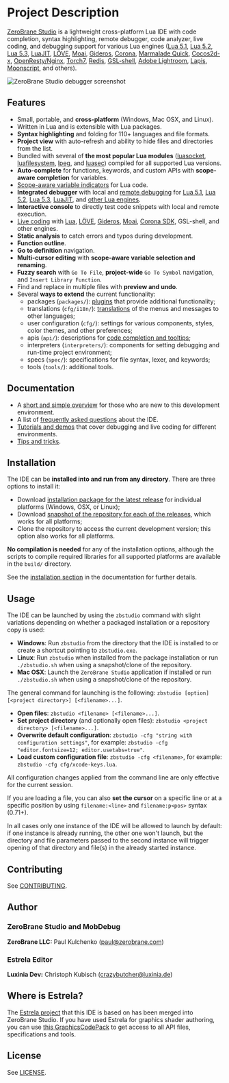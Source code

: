 # Project Description

[ZeroBrane Studio](http://studio.zerobrane.com/) is a lightweight cross-platform Lua IDE with code completion,
syntax highlighting, remote debugger, code analyzer, live coding,
and debugging support for various Lua engines
([Lua 5.1](http://studio.zerobrane.com/doc-lua-debugging),
[Lua 5.2](http://studio.zerobrane.com/doc-lua52-debugging),
[Lua 5.3](http://studio.zerobrane.com/doc-lua53-debugging),
[LuaJIT](http://studio.zerobrane.com/doc-luajit-debugging),
[LÖVE](http://notebook.kulchenko.com/zerobrane/love2d-debugging),
[Moai](http://notebook.kulchenko.com/zerobrane/moai-debugging-with-zerobrane-studio),
[Gideros](http://notebook.kulchenko.com/zerobrane/gideros-debugging-with-zerobrane-studio-ide),
[Corona](http://notebook.kulchenko.com/zerobrane/debugging-and-live-coding-with-corona-sdk-applications-and-zerobrane-studio),
[Marmalade Quick](http://notebook.kulchenko.com/zerobrane/marmalade-quick-debugging-with-zerobrane-studio),
[Cocos2d-x](http://notebook.kulchenko.com/zerobrane/cocos2d-x-simulator-and-on-device-debugging-with-zerobrane-studio),
[OpenResty/Nginx](http://notebook.kulchenko.com/zerobrane/debugging-openresty-nginx-lua-scripts-with-zerobrane-studio),
[Torch7](http://notebook.kulchenko.com/zerobrane/torch-debugging-with-zerobrane-studio),
[Redis](http://notebook.kulchenko.com/zerobrane/redis-lua-debugging-with-zerobrane-studio),
[GSL-shell](http://notebook.kulchenko.com/zerobrane/gsl-shell-debugging-with-zerobrane-studio),
[Adobe Lightroom](http://notebook.kulchenko.com/zerobrane/debugging-lightroom-plugins-zerobrane-studio-ide),
[Lapis](http://notebook.kulchenko.com/zerobrane/lapis-debugging-with-zerobrane-studio),
[Moonscript](http://notebook.kulchenko.com/zerobrane/moonscript-debugging-with-zerobrane-studio),
and others).

![ZeroBrane Studio debugger screenshot](http://studio.zerobrane.com/images/debugging.png)

## Features

* Small, portable, and **cross-platform** (Windows, Mac OSX, and Linux).
* Written in Lua and is extensible with Lua packages.
* **Syntax highlighting** and folding for 110+ languages and file formats.
* **Project view** with auto-refresh and ability to hide files and directories from the list.
* Bundled with several of **the most popular Lua modules**
([luasocket](https://github.com/diegonehab/luasocket),
[luafilesystem](https://github.com/keplerproject/luafilesystem),
[lpeg](http://www.inf.puc-rio.br/~roberto/lpeg/),
and [luasec](https://github.com/brunoos/luasec))
compiled for all supported Lua versions.
* **Auto-complete** for functions, keywords, and custom APIs with **scope-aware completion** for variables.
* [Scope-aware variable indicators](http://notebook.kulchenko.com/zerobrane/scope-aware-variable-indicators-zerobrane-studio) for Lua code.
* **Integrated debugger** with local and [remote debugging](http://studio.zerobrane.com/doc-remote-debugging)
for [Lua 5.1](http://studio.zerobrane.com/doc-lua-debugging),
[Lua 5.2](http://studio.zerobrane.com/doc-lua52-debugging),
[Lua 5.3](http://studio.zerobrane.com/doc-lua53-debugging),
[LuaJIT](http://studio.zerobrane.com/doc-luajit-debugging),
and [other Lua engines](http://studio.zerobrane.com/documentation#debugging).
* **Interactive console** to directly test code snippets with local and remote execution.
* [Live coding](http://studio.zerobrane.com/documentation#live_coding)
with [Lua](http://notebook.kulchenko.com/zerobrane/live-coding-in-lua-bret-victor-style),
[LÖVE](http://notebook.kulchenko.com/zerobrane/live-coding-with-love),
[Gideros](http://notebook.kulchenko.com/zerobrane/gideros-live-coding-with-zerobrane-studio-ide),
[Moai](http://notebook.kulchenko.com/zerobrane/live-coding-with-moai-and-zerobrane-studio),
[Corona SDK](http://notebook.kulchenko.com/zerobrane/debugging-and-live-coding-with-corona-sdk-applications-and-zerobrane-studio),
GSL-shell, and other engines.
* **Static analysis** to catch errors and typos during development.
* **Function outline**.
* **Go to definition** navigation.
* **Multi-cursor editing** with **scope-aware variable selection and renaming**.
* **Fuzzy search** with `Go To File`, **project-wide** `Go To Symbol` navigation, and `Insert Library Function`.
* Find and replace in multiple files with **preview and undo**.
* Several **ways to extend** the current functionality:
  - packages (`packages/`): [plugins](http://studio.zerobrane.com/doc-plugin) that provide additional functionality;
  - translations (`cfg/i18n/`): [translations](http://studio.zerobrane.com/doc-translation) of the menus and messages to other languages;
  - user configuration (`cfg/`): settings for various components, styles, color themes, and other preferences;
  - apis (`api/`): descriptions for [code completion and tooltips](http://studio.zerobrane.com/doc-api-auto-complete);
  - interpreters (`interpreters/`): components for setting debugging and run-time project environment;
  - specs (`spec/`): specifications for file syntax, lexer, and keywords;
  - tools (`tools/`): additional tools.

## Documentation

* A [short and simple overview](http://studio.zerobrane.com/doc-getting-started) for those who are new to this development environment.
* A list of [frequently asked questions](http://studio.zerobrane.com/doc-faq) about the IDE.
* [Tutorials and demos](http://studio.zerobrane.com/tutorials) that cover debugging and live coding for different environments.
* [Tips and tricks](http://studio.zerobrane.com/doc-tips-and-tricks).

## Installation

The IDE can be **installed into and run from any directory**. There are three options to install it:

* Download [installation package for the latest release](https://studio.zerobrane.com/) for individual platforms (Windows, OSX, or Linux);
* Download [snapshot of the repository for each of the releases](releases), which works for all platforms;
* Clone the repository to access the current development version; this option also works for all platforms.

**No compilation is needed** for any of the installation options, although the scripts to compile required libraries for all supported platforms are available in the `build/` directory.

See the [installation section](https://studio.zerobrane.com/doc-installation) in the documentation for further details.

## Usage

The IDE can be launched by using the `zbstudio` command with slight variations depending on whether a packaged installation or a repository copy is used:

* **Windows**: Run `zbstudio` from the directory that the IDE is installed to or create a shortcut pointing to `zbstudio.exe`.
* **Linux**: Run `zbstudio` when installed from the package installation or run `./zbstudio.sh` when using a snapshot/clone of the repository.
* **Mac OSX**: Launch the `ZeroBrane Studio` application if installed or run `./zbstudio.sh` when using a snapshot/clone of the repository.

The general command for launching is the following: `zbstudio [option] [<project directory>] [<filename>...]`.

* **Open files**: `zbstudio <filename> [<filename>...]`.
* **Set project directory** (and optionally open files): `zbstudio <project directory> [<filename>...]`.
* **Overwrite default configuration**: `zbstudio -cfg "string with configuration settings"`, for example: `zbstudio -cfg "editor.fontsize=12; editor.usetabs=true"`.
* **Load custom configuration file**: `zbstudio -cfg <filename>`, for example: `zbstudio -cfg cfg/xcode-keys.lua`.

All configuration changes applied from the command line are only effective for the current session.

If you are loading a file, you can also **set the cursor** on a specific line or at a specific position by using `filename:<line>` and `filename:p<pos>` syntax (0.71+).

In all cases only one instance of the IDE will be allowed to launch by default:
if one instance is already running, the other one won't launch, but the directory and file parameters
passed to the second instance will trigger opening of that directory and file(s) in the already started instance.

## Contributing

See [CONTRIBUTING](CONTRIBUTING.md).

## Author

### ZeroBrane Studio and MobDebug

  **ZeroBrane LLC:** Paul Kulchenko (paul@zerobrane.com)

### Estrela Editor

  **Luxinia Dev:** Christoph Kubisch (crazybutcher@luxinia.de)

## Where is Estrela?

The [Estrela project](http://www.luxinia.de/index.php/Estrela/) that this IDE is based on has been merged into ZeroBrane Studio.
If you have used Estrela for graphics shader authoring, you can use [this GraphicsCodePack](https://github.com/pixeljetstream/zbstudio-graphicscodepack)
to get access to all API files, specifications and tools.
  
## License

See [LICENSE](LICENSE).
